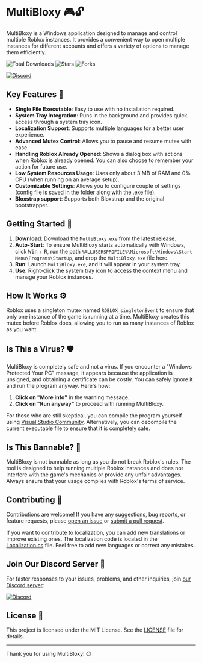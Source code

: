 # MultiBloxy 🎮🔓

MultiBloxy is a Windows application designed to manage and control multiple Roblox instances. It provides a convenient way to open multiple instances for different accounts and offers a variety of options to manage them efficiently.

![Total Downloads](https://img.shields.io/github/downloads/Zgoly/MultiBloxy/total?color=%231e90ff)
![Stars](https://img.shields.io/github/stars/Zgoly/MultiBloxy?color=%231e90ff)
![Forks](https://img.shields.io/github/forks/Zgoly/MultiBloxy?color=%231e90ff)

<a href="https://dsc.gg/zgoly">
  <img alt="Discord" src="https://invidget.switchblade.xyz/y8fBWPNJFm">
</a>

## Key Features 🌟
- **Single File Executable**: Easy to use with no installation required.
- **System Tray Integration**: Runs in the background and provides quick access through a system tray icon.
- **Localization Support**: Supports multiple languages for a better user experience.
- **Advanced Mutex Control**: Allows you to pause and resume mutex with ease.
- **Handling Roblox Already Opened**: Shows a dialog box with actions when Roblox is already opened. You can also choose to remember your action for future use.
- **Low System Resources Usage**: Uses only about 3 MB of RAM and 0% CPU (when running on an average setup).
- **Customizable Settings**: Allows you to configure couple of settings (config file is saved in the folder along with the .exe file).
- **Bloxstrap support**: Supports both Bloxstrap and the original bootstrapper.

## Getting Started 🚀
1. **Download**: Download the `MultiBloxy.exe` from the [latest release](https://github.com/Zgoly/MultiBloxy/releases/latest).
2. **Auto-Start**: To ensure MultiBloxy starts automatically with Windows, click <kbd>Win</kbd> + <kbd>R</kbd>, run the path `%ALLUSERSPROFILE%\Microsoft\Windows\Start Menu\Programs\StartUp`, and drop the `MultiBloxy.exe` file here.
3. **Run**: Launch `MultiBloxy.exe`, and it will appear in your system tray.
4. **Use**: Right-click the system tray icon to access the context menu and manage your Roblox instances.

## How It Works ⚙️
Roblox uses a singleton mutex named `ROBLOX_singletonEvent` to ensure that only one instance of the game is running at a time. MultiBloxy creates this mutex before Roblox does, allowing you to run as many instances of Roblox as you want.

## Is This a Virus? 🛡️
MultiBloxy is completely safe and not a virus. If you encounter a "Windows Protected Your PC" message, it appears because the application is unsigned, and obtaining a certificate can be costly. You can safely ignore it and run the program anyway. Here's how:

1. **Click on "More info"** in the warning message.
2. **Click on "Run anyway"** to proceed with running MultiBloxy.

For those who are still skeptical, you can compile the program yourself using [Visual Studio Community](https://visualstudio.microsoft.com/vs/). Alternatively, you can decompile the current executable file to ensure that it is completely safe.

## Is This Bannable? 🚫
MultiBloxy is not bannable as long as you do not break Roblox's rules. The tool is designed to help running multiple Roblox instances and does not interfere with the game's mechanics or provide any unfair advantages. Always ensure that your usage complies with Roblox's terms of service.

## Contributing 🤝
Contributions are welcome! If you have any suggestions, bug reports, or feature requests, please [open an issue](https://github.com/Zgoly/MultiBloxy/issues) or [submit a pull request](https://github.com/Zgoly/MultiBloxy/pulls).

If you want to contribute to localization, you can add new translations or improve existing ones. The localization code is located in the [Localization.cs](https://github.com/Zgoly/MultiBloxy/blob/main/MultiBloxy/Localization.cs) file. Feel free to add new languages or correct any mistakes.

## Join Our Discord Server 💬
For faster responses to your issues, problems, and other inquiries, join [our Discord server](https://dsc.gg/zgoly):

<a href="https://dsc.gg/zgoly">
  <img alt="Discord" src="https://invidget.switchblade.xyz/y8fBWPNJFm">
</a>

## License 📜
This project is licensed under the MIT License. See the [LICENSE](LICENSE) file for details.

---

Thank you for using MultiBloxy! 😊
